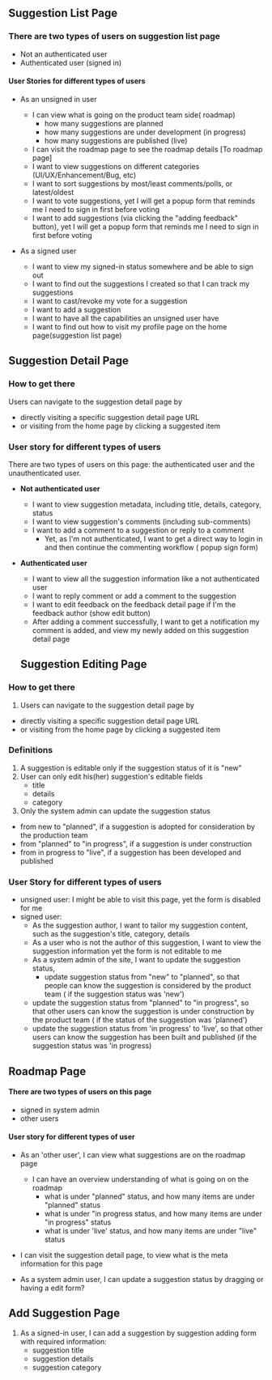## Suggestion List Page

### There are two types of users on suggestion list page

- Not an authenticated user
- Authenticated user (signed in)

#### User Stories for different types of users

- As an unsigned in user

  - I can view what is going on the product team side( roadmap)
    - how many suggestions are planned
    - how many suggestions are under development (in progress)
    - how many suggestions are published (live)
  - I can visit the roadmap page to see the roadmap details [To roadmap page]
  - I want to view suggestions on different categories (UI/UX/Enhancement/Bug, etc)
  - I want to sort suggestions by most/least comments/polls, or latest/oldest
  - I want to vote suggestions, yet I will get a popup form that reminds me I need to sign in first before voting
  - I want to add suggestions (via clicking the "adding feedback" button), yet I will get a popup form that reminds me I need to sign in first before voting

- As a signed user
  - I want to view my signed-in status somewhere and be able to sign out
  - I want to find out the suggestions I created so that I can track my suggestions
  - I want to cast/revoke my vote for a suggestion
  - I want to add a suggestion
  - I want to have all the capabilities an unsigned user have
  - I want to find out how to visit my profile page on the home page(suggestion list page)

## Suggestion Detail Page

### How to get there

Users can navigate to the suggestion detail page by

- directly visiting a specific suggestion detail page URL
- or visiting from the home page by clicking a suggested item

### User story for different types of users

There are two types of users on this page: the authenticated user and the unauthenticated user.

- **Not authenticated user**

  - I want to view suggestion metadata, including title, details, category, status
  - I want to view suggestion's comments (including sub-comments)
  - I want to add a comment to a suggestion or reply to a comment
    - Yet, as I'm not authenticated, I want to get a direct way to login in and then continue the commenting workflow ( popup sign form)

- **Authenticated user**
  - I want to view all the suggestion information like a not authenticated user
  - I want to reply comment or add a comment to the suggestion
  - I want to edit feedback on the feedback detail page if I'm the feedback author (show edit button)
  - After adding a comment successfully, I want to get a notification my comment is added, and view my newly added on this suggestion detail page
  ## Suggestion Editing Page

### How to get there

1. Users can navigate to the suggestion detail page by

- directly visiting a specific suggestion detail page URL
- or visiting from the home page by clicking a suggested item

### Definitions

1. A suggestion is editable only if the suggestion status of it is "new"
2. User can only edit his(her) suggestion's editable fields
   - title
   - details
   - category
3. Only the system admin can update the suggestion status

- from new to "planned", if a suggestion is adopted for consideration by the production team
- from "planned" to "in progress", if a suggestion is under construction
- from in progress to "live", if a suggestion has been developed and published

### User Story for different types of users

- unsigned user: I might be able to visit this page, yet the form is disabled for me
- signed user:
  - As the suggestion author, I want to tailor my suggestion content, such as the suggestion's title, category, details
  - As a user who is not the author of this suggestion, I want to view the suggestion information yet the form is not editable to me
  - As a system admin of the site, I want to update the suggestion status,
    - update suggestion status from "new" to "planned", so that people can know the suggestion is considered by the product team ( if the suggestion status was 'new')
  - update the suggestion status from "planned" to "in progress", so that other users can know the suggestion is under construction by the product team ( if the status of the suggestion was 'planned')
  - update the suggestion status from 'in progress' to 'live', so that other users can know the suggestion has been built and published (if the suggestion status was 'in progress)

## Roadmap Page

#### There are two types of users on this page

- signed in system admin
- other users

#### User story for different types of user

- As an 'other user', I can view what suggestions are on the roadmap page
  - I can have an overview understanding of what is going on on the roadmap
    - what is under "planned" status, and how many items are under "planned" status
    - what is under "in progress status, and how many items are under "in progress" status
    - what is under 'live' status, and how many items are under "live" status
- I can visit the suggestion detail page, to view what is the meta information for this page

- As a system admin user, I can update a suggestion status by dragging or having a edit form?

## Add Suggestion Page

1. As a signed-in user, I can add a suggestion by suggestion adding form with required information:
   - suggestion title
   - suggestion details
   - suggestion category
